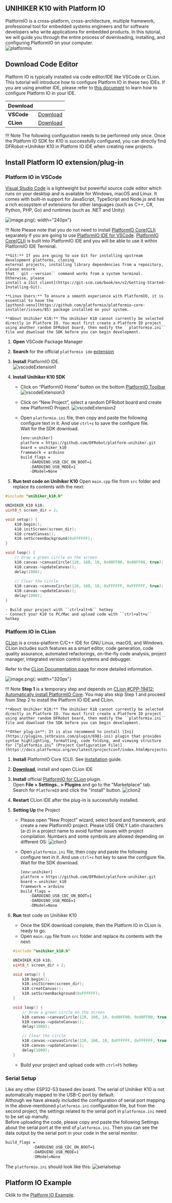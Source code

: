 ## **UNIHIKER K10 with Platform IO**
PlatformIO is a cross-platform, cross-architecture, multiple framework, professional tool for embedded systems engineers and for software developers who write applications for embedded products.
In this tutorial, we will guide you through the entire process of downloading, installing, and configuring PlatformIO on your computer.<br/>
![platformio](img/gettingstarted_platformio/Platformio.png)

## **Download Code Editor**
Platform IO is typically installed via code editor/IDE like VSCode or CLion. This tutorial will introduce how to configure Platform IO in these two IDEs.
If you are using another IDE, please refer to [this document](https://docs.platformio.org/en/latest/integration/ide/index.html) to learn how to configure Platform IO in your IDE.

| **Download** |  |
| --- | --- |
| **VSCode** | [Download](https://code.visualstudio.com/Download) |
| **CLion** | [Download](https://www.jetbrains.com/clion/) |

!!! Note 
    The following configuration needs to be performed only once. Once the Platform IO SDK for K10 is successfully configured, you can directly find DFRobot->Unihiker K10 in Platform IO IDE when creating new projects.

## **Install Platform IO extension/plug-in**
### Platform IO in VSCode
[Visual Studio Code](https://code.visualstudio.com/) is a lightweight but powerful source code editor which runs on your desktop and is available for Windows, macOS and Linux. It comes with built-in support for JavaScript, TypeScript and Node.js and has a rich ecosystem of extensions for other languages (such as C++, C#, Python, PHP, Go) and runtimes (such as .NET and Unity)


 ![image.png](img/gettingstarted_platformio/vscode.png){: width="240px"}

!!! Note 
    Please note that you do not need to install [PlatformIO Core(CLI)](https://docs.platformio.org/en/latest/core/index.html#piocore) separately if
    you are going to use [PlatformIO IDE for VSCode](https://docs.platformio.org/en/latest/integration/ide/vscode.html#ide-vscode). [PlatformIO Core(CLI)](https://docs.platformio.org/en/latest/core/index.html#piocore) is built into
    PlatformIO IDE and you will be able to use it within PlatformIO IDE Terminal.

    **Git:** If you are going to use Git for installing upstream development platforms, cloning
    external projects, installing library dependencies from a repository, please ensure
    that ``git --version`` command works from a system terminal. Otherwise, please
    install a [Git client](https://git-scm.com/book/en/v2/Getting-Started-Installing-Git).

    **Linux Users:** To ensure a smooth experience with PlatformIO, it is essential to have the
    [python3-venv](https://github.com/platformio/platformio-core-installer/issues/85) package installed on your system.

    **About Unihiker K10:** The Unihiker K10 cannot currently be selected directly in Platform IO. You must first create a Platform IO project using another random DFRobot board, then modify the ``platformio.ini`` file and download the SDK before you can begin development.

1. **Open** VSCode Package Manager
2. **Search** for the official ``platformio ide`` [extension](https://marketplace.visualstudio.com/items?itemName=platformio.platformio-ide)
3. **Install** PlatformIO IDE.<br/>
![vscodeExtension1](img/gettingstarted_platformio/vscodeExtension1.png)

4. **Install Unihiker K10 SDK**
    - Click on “PlatformIO Home” button on the bottom [PlatformIO Toolbar](https://docs.platformio.org/en/latest/integration/ide/vscode.html#ide-vscode-toolbar)
    ![vscodeExtension3](img/gettingstarted_platformio/vscodeExtension3.png)

    - Click on “New Project”, select a random DFRobot board and create new PlatformIO Project.
    ![vscodeExtension2](img/gettingstarted_platformio/vscodeExtension2.png)

    - Open ``platformio.ini`` file, then copy and paste the following configure text in it. And use ``ctrl+s`` to save the configure file.<br/>
    Wait for the SDK download.
        ````bash title="platformio.ini"
        [env:unihiker]
        platform = https://github.com/DFRobot/platform-unihiker.git
        board = unihiker_k10
        framework = arduino
        build_flags = 
            -DARDUINO_USB_CDC_ON_BOOT=1
            -DARDUINO_USB_MODE=1
            -DModel=None
        ````

5. **Run test code on Unihiker K10**
Open ``main.cpp`` file from ``src`` folder and replace its contents with the next:
````c++ title="test code"
#include "unihiker_k10.h"

UNIHIKER_K10 k10;
uint8_t screen_dir = 2;

void setup() {
    k10.begin();
    k10.initScreen(screen_dir);
    k10.creatCanvas();
    k10.setScreenBackground(0xFFFFFF);
}

void loop() {
    // Draw a green circle on the screen
    k10.canvas->canvasCircle(120, 160, 10, 0x00FF00, 0x00FF00, true);
    k10.canvas->updateCanvas();
    delay(1000);
    
    // Clear the circle
    k10.canvas->canvasCircle(120, 160, 10, 0xFFFFFF, 0xFFFFFF, true);
    k10.canvas->updateCanvas();
    delay(1000);
}
````

    - Build your project with ``ctrl+alt+b`` hotkey
    - Connect your K10 to PC/Mac and upload code with ``ctrl+alt+u`` hotkey

### Platform IO in CLion
[CLion](https://www.jetbrains.com/clion/) is a cross-platform C/C++ IDE for GNU Linux, macOS, and Windows. CLion includes such features as a smart editor, code generation, code quality assurance, automated refactorings, on-the-fly code analysis, project manager, integrated version control systems and debugger.

Refer to the [CLion Documentation page](https://www.jetbrains.com/clion/features/) for more detailed information.

![image.png](img/gettingstarted_platformio/clionExtension1.png){: width="320px"}

!!! Note 
    **Step 1** is a temporary step and depends on [CLion #CPP-19412: Automatically install PlatformIO Core](https://youtrack.jetbrains.com/issue/CPP-19412). You may also skip Step 1 and proceed from Step 2 to install the Platform IO IDE and  CLion.

    **About Unihiker K10:** The Unihiker K10 cannot currently be selected directly in Platform IO. You must first create a Platform IO project using another random DFRobot board, then modify the ``platformio.ini`` file and download the SDK before you can begin development.

    **Other plug-in**: It is also recommend to install [Ini](https://plugins.jetbrains.com/plugin/6981-ini) plugin that provides syntax highlighting, formatting, code folding, and viewing structure for [“platformio.ini” (Project Configuration File)](https://docs.platformio.org/en/latest/projectconf/index.html#projectconf).

1. **Install** PlatformIO Core (CLI). See [Installation](https://docs.platformio.org/en/latest/core/installation/index.html#core-installation) guide.

2. **[Download](https://www.jetbrains.com/clion/download/?section=windows)**, install and open CLion IDE

3. **Install** official [PlatformIO for CLion](https://plugins.jetbrains.com/plugin/13922-platformio-for-clion) plugin.<br/>
Open **File > Settings.. > Plugins** and go to the "Marketplace" tab. Search for ``PlatformIO`` and click the "Install" button.
![clion2](img/gettingstarted_platformio/clionExtension2.png)

4. **Restart** CLion IDE after the plug-in is successfully installed.

5. **Setting Up** the Project
    - Please open “New Project” wizard, select board and framework, and create a new PlatformIO project. Please USE ONLY Latin characters (a-z) in a project name to avoid further issues with project compilation. Numbers and some symbols are allowed depending on different OS:
    ![clion3](img/gettingstarted_platformio/clionExtension3.png)

    - Open ``platformio.ini`` file, then copy and paste the following configure text in it. And use ``ctrl+s`` hot key to save the configure file.<br/>
    Wait for the SDK download.
        ````bash title="platformio.ini"
        [env:unihiker]
        platform = https://github.com/DFRobot/platform-unihiker.git
        board = unihiker_k10
        framework = arduino
        build_flags = 
            -DARDUINO_USB_CDC_ON_BOOT=1
            -DARDUINO_USB_MODE=1
            -DModel=None
        ````

6. **Run** test code on Unihiker K10
    - Once the SDK download complete, then the Platform IO in CLion is ready to go. 
    - Open ``main.cpp`` file from ``src`` folder and replace its contents with the next:

    ````c++ title="test code"
    #include "unihiker_k10.h"

    UNIHIKER_K10 k10;
    uint8_t screen_dir = 2;

    void setup() {
        k10.begin();
        k10.initScreen(screen_dir);
        k10.creatCanvas();
        k10.setScreenBackground(0xFFFFFF);
    }

    void loop() {
        // Draw a green circle on the screen
        k10.canvas->canvasCircle(120, 160, 10, 0x00FF00, 0x00FF00, true);
        k10.canvas->updateCanvas();
        delay(1000);
    
        // Clear the circle
        k10.canvas->canvasCircle(120, 160, 10, 0xFFFFFF, 0xFFFFFF, true);
        k10.canvas->updateCanvas();
        delay(1000);
    }
    ````

    - Build your project and upload code with ``ctrl+F5`` hotkey.

### Serial Setup
Like any other ESP32-S3 based dev board. The serial of Unihiker K10 is not automatically mapped to the USB-C port by default.<br/>
Although we have already included the configuration of serial port mapping in the above-mentioned ``platformio.ini`` configuration file, but from the second project, the settings related to the serial port in ``platformio.ini`` need to be set up manully.<br/>
Before uploading the code, please copy and paste the following Settings about the serial port at the end of ``platformio.ini``. Then you can see the data output by the serial port in your code in the serial monitor.<br>

````bash title="platformio.ini"
build_flags = 
            -DARDUINO_USB_CDC_ON_BOOT=1
            -DARDUINO_USB_MODE=1
            -DModel=None
````

The ``platformio.ini`` should look like this:
![serialsetup](img/gettingstarted_platformio/serialsetup.png)

## **Platform IO Example**
Cklik to the [Platform IO Example](../Examples/examples_arduinoide.md).